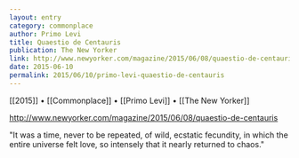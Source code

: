 ```yaml
---
layout: entry
category: commonplace
author: Primo Levi
title: Quaestio de Centauris
publication: The New Yorker
link: http://www.newyorker.com/magazine/2015/06/08/quaestio-de-centauris
date: 2015-06-10
permalink: 2015/06/10/primo-levi-quaestio-de-centauris
---
```


[[2015]] • [[Commonplace]] • [[Primo Levi]] • [[The New Yorker]] 

http://www.newyorker.com/magazine/2015/06/08/quaestio-de-centauris

"It was a time, never to be repeated, of wild, ecstatic fecundity, in which the entire universe felt love, so intensely that it nearly returned to chaos."
 
